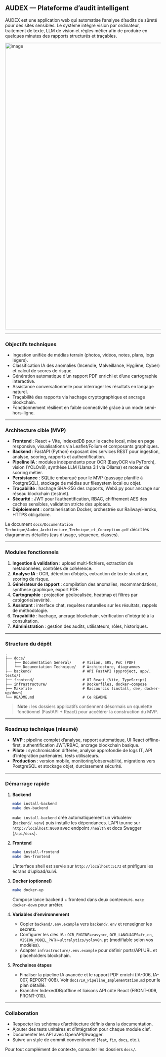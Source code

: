 ## AUDEX — Plateforme d’audit intelligent

AUDEX est une application web qui automatise l’analyse d’audits de sûreté pour des sites sensibles. Le système intègre vision par ordinateur, traitement de texte, LLM de vision et règles métier afin de produire en quelques minutes des rapports structurés et traçables.

<img width="977" height="926" alt="image" src="https://github.com/user-attachments/assets/2983d2c8-237c-47eb-a318-ff2066728d28" />


---

### Objectifs techniques
- Ingestion unifiée de médias terrain (photos, vidéos, notes, plans, logs légers).
- Classification IA des anomalies (Incendie, Malveillance, Hygiène, Cyber) et calcul de scores de risque.
- Génération automatique d’un rapport PDF enrichi et d’une cartographie interactive.
- Assistance conversationnelle pour interroger les résultats en langage naturel.
- Traçabilité des rapports via hachage cryptographique et ancrage blockchain.
- Fonctionnement résilient en faible connectivité grâce à un mode semi-hors-ligne.

---

### Architecture cible (MVP)
- **Frontend** : React + Vite, IndexedDB pour le cache local, mise en page responsive, visualisations via Leaflet/Folium et composants graphiques.
- **Backend** : FastAPI (Python) exposant des services REST pour ingestion, analyse, scoring, rapports et authentification.
- **Pipeline IA** : modules indépendants pour OCR (EasyOCR via PyTorch), vision (YOLOv8), synthèse LLM (Llama 3.1 via Ollama) et moteur de scoring métier.
- **Persistance** : SQLite embarqué pour le MVP (passage planifié à PostgreSQL), stockage de médias sur filesystem local ou objet.
- **Traçabilité** : hachage SHA-256 des rapports, Web3.py pour ancrage sur réseau blockchain (testnet).
- **Sécurité** : JWT pour l’authentification, RBAC, chiffrement AES des caches sensibles, validation stricte des uploads.
- **Déploiement** : containerisation Docker, orchestrée sur Railway/Heroku, HTTPS obligatoire.

Le document `docs/Documentation Technique/Audex_Architecture_Technique_et_Conception.pdf` décrit les diagrammes détaillés (cas d’usage, séquence, classes).

---

### Modules fonctionnels
1. **Ingestion & validation** : upload multi-fichiers, extraction de métadonnées, contrôles de cohérence.
2. **Analyse IA** : OCR, détection d’objets, extraction de texte structuré, scoring de risque.
3. **Générateur de rapport** : compilation des anomalies, recommandations, synthèse graphique, export PDF.
4. **Cartographie** : projection géolocalisée, heatmap et filtres par catégorie/sevérité.
5. **Assistant** : interface chat, requêtes naturelles sur les résultats, rappels de méthodologie.
6. **Traçabilité** : hachage, ancrage blockchain, vérification d’intégrité à la consultation.
7. **Administration** : gestion des audits, utilisateurs, rôles, historiques.

---

### Structure du dépôt
```
.
├── docs/
│   ├── Documentation General/     # Vision, SRS, PoC (PDF)
│   └── Documentation Technique/   # Architecture, diagrammes
├── backend/                       # API FastAPI (pyproject, app/, tests/)
├── frontend/                      # UI React (Vite, TypeScript)
├── infrastructure/                # Dockerfiles, docker-compose
├── Makefile                       # Raccourcis (install, dev, docker-up/down)
└── README.md                      # Ce README    
```

> **Note** : les dossiers applicatifs contiennent désormais un squelette fonctionnel (FastAPI + React) pour accélérer la construction du MVP.

---

### Roadmap technique (résumé)
- **MVP** : pipeline complet d’analyse, rapport automatique, UI React offline-first, authentification JWT/RBAC, ancrage blockchain basique.
- **Pilote** : synchronisation différée, analyse approfondie de logs IT, API d’intégration partenaires, tests utilisateurs.
- **Production** : version mobile, monitoring/observabilité, migrations vers PostgreSQL et stockage objet, durcissement sécurité.

---

### Démarrage rapide
1. **Backend**
   ```bash
   make install-backend
   make dev-backend
   ```
   `make install-backend` crée automatiquement un virtualenv (`backend/.venv`) puis installe les dépendances. L’API tourne sur `http://localhost:8000` avec endpoint `/health` et docs Swagger (`/api/docs`).

2. **Frontend**
   ```bash
   make install-frontend
   make dev-frontend
   ```
   L’interface shell est servie sur `http://localhost:5173` et préfigure les écrans d’upload/suivi.

3. **Docker (optionnel)**
   ```bash
   make docker-up
   ```
   Compose lance backend + frontend dans deux conteneurs. `make docker-down` pour arrêter.

4. **Variables d’environnement**
   - Copier `backend/.env.example` vers `backend/.env` et renseigner les secrets.
   - Configurer les clés IA : `OCR_ENGINE=easyocr`, `OCR_LANGUAGES=fr,en`, `VISION_MODEL_PATH=ultralytics/yolov8n.pt` (modifiable selon vos modèles).
   - Adapter `infrastructure/.env.example` pour définir ports/API URL et placeholders blockchain.

5. **Prochaines étapes**
   - Finaliser la pipeline IA avancée et le rapport PDF enrichi (IA-006, IA-007, REPORT-008). Voir `docs/IA_Pipeline_Implementation.md` pour le plan détaillé.
   - Brancher IndexedDB/offline et liaisons API côté React (FRONT-009, FRONT-010).

---

### Collaboration
- Respecter les schémas d’architecture définis dans la documentation.
- Ajouter des tests unitaires et d’intégration pour chaque module clef.
- Documenter les API avec OpenAPI/Swagger.
- Suivre un style de commit conventionnel (`feat`, `fix`, `docs`, etc.).

Pour tout complément de contexte, consulter les dossiers `docs/`.
